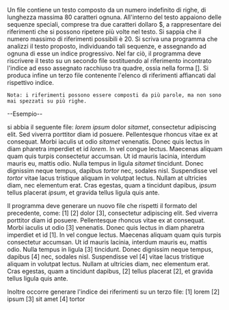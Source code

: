 Un file contiene un testo composto da un numero indefinito di righe, di lunghezza massima 80 caratteri ognuna.
All'interno del testo appaiono delle sequenze speciali, comprese tra due caratteri dollaro $, a rappresentare dei riferimenti che si possono ripetere più volte nel testo.
Si sappia che il numero massimo di riferimenti possibili è 20.
Si scriva una programma che analizzi il testo proposto, individuando tali sequenze, e assegnando ad ognuna di esse un indice progressivo. Nel far ciò, il programma deve riscrivere il testo su un secondo file sostituendo al riferimento incontrato l'indice ad esso assegnato racchiuso tra quadre, ossia nella forma [<indice>]. Si produca infine un terzo file contenente l'elenco di riferimenti affiancati dal rispettivo indice.

    Nota: i riferimenti possono essere composti da più parole, ma non sono mai spezzati su più righe.
    
    
--Esempio--

si abbia il seguente file:
        $lorem$ $ipsum$ dolor $sit amet$, consectetur adipiscing elit. Sed viverra
        porttitor diam id posuere. Pellentesque rhoncus vitae ex at consequat. Morbi
        iaculis ut odio $sit amet$ venenatis. Donec quis lectus in diam pharetra
        imperdiet et id $lorem$. In vel congue lectus. Maecenas aliquam quam quis
        turpis consectetur accumsan. Ut id mauris lacinia, interdum mauris eu, mattis
        odio. Nulla tempus in ligula $sit amet$ tincidunt. Donec dignissim neque
        tempus, dapibus $tortor$ nec, sodales nisl. Suspendisse vel $tortor$ vitae lacus
        tristique aliquam in volutpat lectus. Nullam at ultricies diam, nec elementum
        erat. Cras egestas, quam a tincidunt dapibus, $ipsum$ tellus placerat $ipsum$,
        et gravida tellus ligula quis ante.

Il programma deve generare un nuovo file che rispetti il formato del precedente, come:
[1] [2] dolor [3], consectetur adipiscing elit. Sed viverra
porttitor diam id posuere. Pellentesque rhoncus vitae ex at consequat. Morbi
iaculis ut odio [3] venenatis. Donec quis lectus in diam pharetra
imperdiet et id [1]. In vel congue lectus. Maecenas aliquam quam quis
turpis consectetur accumsan. Ut id mauris lacinia, interdum mauris eu, mattis
odio. Nulla tempus in ligula [3] tincidunt. Donec dignissim neque
tempus, dapibus [4] nec, sodales nisl. Suspendisse vel [4] vitae lacus
tristique aliquam in volutpat lectus. Nullam at ultricies diam, nec elementum
erat. Cras egestas, quam a tincidunt dapibus, [2] tellus placerat [2],
et gravida tellus ligula quis ante.

Inoltre occorre generare l'indice dei riferimenti su un terzo file:
    [1] lorem
    [2] ipsum
    [3] sit amet
    [4] tortor
